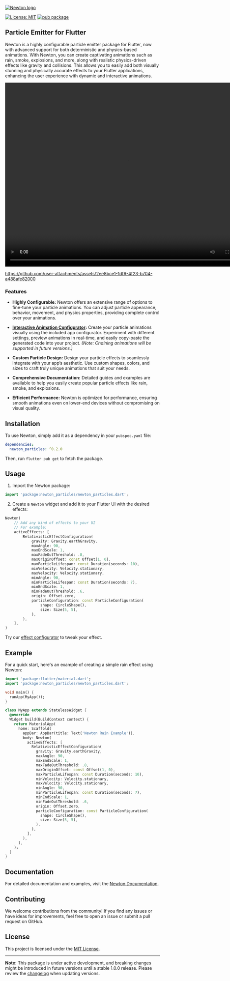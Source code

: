 
<picture>
    <source srcset="https://raw.github.com/tguerin/newton/main/graphics/newton-dark.png" media="(prefers-color-scheme: dark)">
    <img
        src=""
        alt=""
      />
</picture>

[![Newton logo](https://raw.github.com/tguerin/newton/main/graphics/newton-light.png#gh-light-mode-only)](https://github.com/tguerin/newton/blob/main/graphics/newton-light.png#gh-light-mode-only)

<a href="https://opensource.org/licenses/MIT"><img src="https://img.shields.io/badge/license-MIT-purple.svg" alt="License: MIT"></a>
[![pub package](https://img.shields.io/pub/v/newton_particles.svg)](https://pub.dev/packages/newton_particles)

## Particle Emitter for Flutter

Newton is a highly configurable particle emitter package for Flutter, now with advanced support for both deterministic and physics-based animations. With Newton, you can create captivating animations such as rain, smoke, explosions, and more, along with realistic physics-driven effects like gravity and collisions. This allows you to easily add both visually stunning and physically accurate effects to your Flutter applications, enhancing the user experience with dynamic and interactive animations.

<video width="795" height="599" controls>
  <source src="https://github.com/user-attachments/assets/e9bacced-8681-4377-9699-2e61060dc18b" type="video/mp4">
</video>

https://github.com/user-attachments/assets/2ee8bce1-1df6-4f23-b704-a488afe82000

### Features

- **Highly Configurable:** Newton offers an extensive range of options to fine-tune your particle animations. You can adjust particle appearance, behavior, movement, and physics properties, providing complete control over your animations.

- **[Interactive Animation Configurator](https://newton.7omtech.fr/docs/configurator):** Create your particle animations visually using the included app configurator. Experiment with different settings, preview animations in real-time, and easily copy-paste the generated code into your project. *(Note: Chaining animations will be supported in future versions.)*

- **Custom Particle Design:** Design your particle effects to seamlessly integrate with your app’s aesthetic. Use custom shapes, colors, and sizes to craft truly unique animations that suit your needs.

- **Comprehensive Documentation:** Detailed guides and examples are available to help you easily create popular particle effects like rain, smoke, and explosions.

- **Efficient Performance:** Newton is optimized for performance, ensuring smooth animations even on lower-end devices without compromising on visual quality.


## Installation

To use Newton, simply add it as a dependency in your `pubspec.yaml` file:

```yaml
dependencies:
  newton_particles: ^0.2.0
```

Then, run `flutter pub get` to fetch the package.

## Usage

1. Import the Newton package:

```dart
import 'package:newton_particles/newton_particles.dart';
```

2. Create a `Newton` widget and add it to your Flutter UI with the desired effects:

```dart
Newton(
    // Add any kind of effects to your UI
    // For example:
    activeEffects: [
        RelativisticEffectConfiguration(
            gravity: Gravity.earthGravity,
            maxAngle: 90,
            maxEndScale: 1,
            maxFadeOutThreshold: .8,
            maxOriginOffset: const Offset(1, 0),
            maxParticleLifespan: const Duration(seconds: 10),
            minVelocity: Velocity.stationary,
            maxVelocity: Velocity.stationary,
            minAngle: 90,
            minParticleLifespan: const Duration(seconds: 7),
            minEndScale: 1,
            minFadeOutThreshold: .6,
            origin: Offset.zero,
            particleConfiguration: const ParticleConfiguration(
                shape: CircleShape(),
                size: Size(5, 5),
            ),
        ),
    ],
)
```

Try our [effect configurator](https://newton.7omtech.fr/docs/configurator) to tweak your effect.

## Example

For a quick start, here's an example of creating a simple rain effect using Newton:

```dart
import 'package:flutter/material.dart';
import 'package:newton_particles/newton_particles.dart';

void main() {
  runApp(MyApp());
}

class MyApp extends StatelessWidget {
  @override
  Widget build(BuildContext context) {
    return MaterialApp(
      home: Scaffold(
        appBar: AppBar(title: Text('Newton Rain Example')),
        body: Newton(
          activeEffects: [
            RelativisticEffectConfiguration(
              gravity: Gravity.earthGravity,
              maxAngle: 90,
              maxEndScale: 1,
              maxFadeOutThreshold: .8,
              maxOriginOffset: const Offset(1, 0),
              maxParticleLifespan: const Duration(seconds: 10),
              minVelocity: Velocity.stationary,
              maxVelocity: Velocity.stationary,
              minAngle: 90,
              minParticleLifespan: const Duration(seconds: 7),
              minEndScale: 1,
              minFadeOutThreshold: .6,
              origin: Offset.zero,
              particleConfiguration: const ParticleConfiguration(
                shape: CircleShape(),
                size: Size(5, 5),
              ),
            ),
          ],
        ),
      ),
    );
  }
}
```

## Documentation

For detailed documentation and examples, visit the [Newton Documentation](https://newton.7omtech.fr).

## Contributing

We welcome contributions from the community! If you find any issues or have ideas for improvements, feel free to open an issue or submit a pull request on GitHub.

## License

This project is licensed under the [MIT License](https://github.com/tguerin/newton/blob/main/LICENSE).

---

**Note:** This package is under active development, and breaking changes might be introduced in future versions until a stable 1.0.0 release. Please review the [changelog](CHANGELOG.md) when updating versions.
